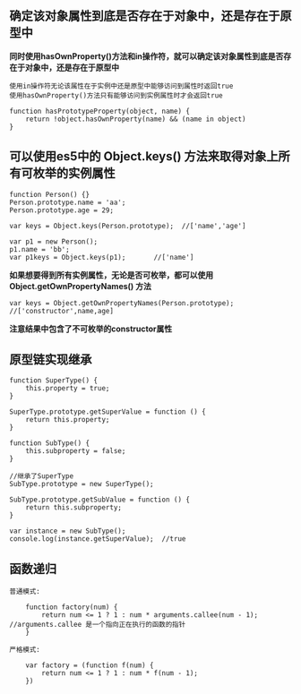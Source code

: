 ## 确定该对象属性到底是否存在于对象中，还是存在于原型中

**同时使用hasOwnProperty()方法和in操作符，就可以确定该对象属性到底是否存在于对象中，还是存在于原型中**

    使用in操作符无论该属性在于实例中还是原型中能够访问到属性时返回true
    使用hasOwnProperty()方法只有能够访问到实例属性时才会返回true

    function hasPrototypeProperty(object, name) {
        return !object.hasOwnProperty(name) && (name in object)
    }

## 可以使用es5中的 Object.keys() 方法来取得对象上所有可枚举的实例属性

    function Person() {}
    Person.prototype.name = 'aa';
    Person.prototype.age = 29;

    var keys = Object.keys(Person.prototype);  //['name','age']

    var p1 = new Person();
    p1.name = 'bb';
    var p1keys = Object.keys(p1);       //['name']

**如果想要得到所有实例属性，无论是否可枚举，都可以使用 Object.getOwnPropertyNames() 方法**

    var keys = Object.getOwnPropertyNames(Person.prototype);  //['constructor',name,age]

**注意结果中包含了不可枚举的constructor属性**

## 原型链实现继承

    function SuperType() {
        this.property = true;
    }

    SuperType.prototype.getSuperValue = function () {
        return this.property;
    }

    function SubType() {
        this.subproperty = false;
    }

    //继承了SuperType
    SubType.prototype = new SuperType();

    SubType.prototype.getSubValue = function () {
        return this.subproperty;
    }

    var instance = new SubType();
    console.log(instance.getSuperValue);  //true

## 函数递归

    普通模式:

        function factory(num) {
            return num <= 1 ? 1 : num * arguments.callee(num - 1);   //arguments.callee 是一个指向正在执行的函数的指针
        }

    严格模式:

        var factory = (function f(num) {
            return num <= 1 ? 1 : num * f(num - 1);
        })
